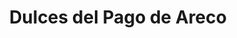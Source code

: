 ---
title: "Dulces del Pago de Areco"
url: /san-antonio-de-areco/dulces-del-pago-de-areco/
shop: charcutería
---